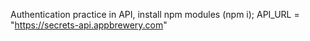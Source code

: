 Authentication practice in API, install npm modules (npm i);
API_URL = "https://secrets-api.appbrewery.com"
